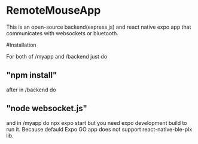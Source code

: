 # RemoteMouseApp
 This is an open-source backend(express js) and react native expo app that communicates with websockets or bluetooth.

#Installation

For both of /myapp and /backend just do 
## "npm install"
after in /backend do
## "node websocket.js"
and  in /myapp do npx expo start but you need expo development build to run it. Because defauld Expo GO app does not support react-native-ble-plx lib.




